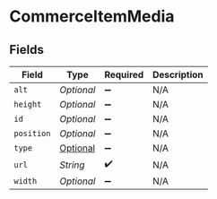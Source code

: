 # CommerceItemMedia


## Fields

| Field                                                                           | Type                                                                            | Required                                                                        | Description                                                                     |
| ------------------------------------------------------------------------------- | ------------------------------------------------------------------------------- | ------------------------------------------------------------------------------- | ------------------------------------------------------------------------------- |
| `alt`                                                                           | *Optional<String>*                                                              | :heavy_minus_sign:                                                              | N/A                                                                             |
| `height`                                                                        | *Optional<Double>*                                                              | :heavy_minus_sign:                                                              | N/A                                                                             |
| `id`                                                                            | *Optional<String>*                                                              | :heavy_minus_sign:                                                              | N/A                                                                             |
| `position`                                                                      | *Optional<Double>*                                                              | :heavy_minus_sign:                                                              | N/A                                                                             |
| `type`                                                                          | [Optional<CommerceItemMediaType>](../../models/shared/CommerceItemMediaType.md) | :heavy_minus_sign:                                                              | N/A                                                                             |
| `url`                                                                           | *String*                                                                        | :heavy_check_mark:                                                              | N/A                                                                             |
| `width`                                                                         | *Optional<Double>*                                                              | :heavy_minus_sign:                                                              | N/A                                                                             |